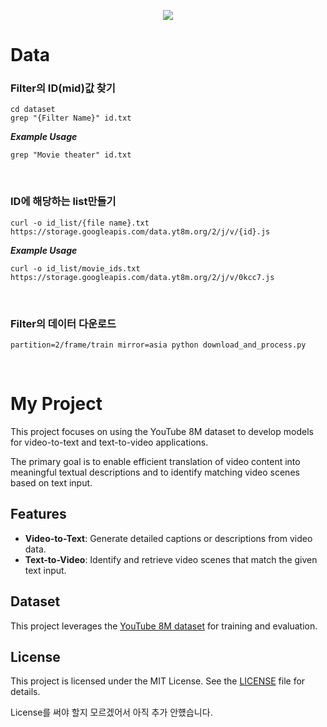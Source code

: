<p align='center'>
    <img src="https://capsule-render.vercel.app/api?type=waving&color=auto&height=300&section=header&text=Tiving-Hackathon&fontSize=40&animation=fadeIn&fontAlignY=38&desc=CV-15&descAlignY=51&descAlign=62"/>
</p>

# Data

### Filter의 ID(mid)값 찾기 
```
cd dataset
grep "{Filter Name}" id.txt
```


***Example Usage***
```
grep "Movie theater" id.txt
```

<br>

### ID에 해당하는 list만들기
```
curl -o id_list/{file name}.txt https://storage.googleapis.com/data.yt8m.org/2/j/v/{id}.js
```

***Example Usage***
```
curl -o id_list/movie_ids.txt https://storage.googleapis.com/data.yt8m.org/2/j/v/0kcc7.js
```
<br>

### Filter의 데이터 다운로드
```
partition=2/frame/train mirror=asia python download_and_process.py
```

<br>

# My Project
This project focuses on using the YouTube 8M dataset to develop models for video-to-text and text-to-video applications.

The primary goal is to enable efficient translation of video content into meaningful textual descriptions and to identify matching video scenes based on text input.

## Features
- **Video-to-Text**: Generate detailed captions or descriptions from video data.
- **Text-to-Video**: Identify and retrieve video scenes that match the given text input.

## Dataset
This project leverages the [YouTube 8M dataset](https://research.google.com/youtube8m/) for training and evaluation.

## License
This project is licensed under the MIT License. See the [LICENSE](LICENSE) file for details.

License를 써야 할지 모르겠어서 아직 추가 안헀습니다.
